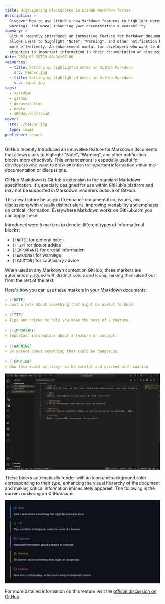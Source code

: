 ```yaml
---
title: Highlighting blockquotes in GitHub Markdown format
description: >-
  Discover how to use GitHub's new Markdown features to highlight notes,
  warnings, and more, enhancing your documentation's readability.
summary: >-
  GitHub recently introduced an innovative feature for Markdown documents that
  allows users to highlight "Note", "Warning", and other notification blocks
  more effectively. An enhancement useful for developers who want to draw
  attention to important information in their documentation or discussions.
date: 2024-03-25T20:48:04+07:00
resources:
  - title: Setting up highlighted notes in GitHub Markdown
    src: header.jpg
  - title: Setting up highlighted notes in GitHub Markdown
    src: input.jpg
tags:
  - markdown
  - github
  - documentation
  - howto
  - 100daystooffload
cover:
  src: ./header.jpg
  type: image
publisher: rework
---
```


GitHub recently introduced an innovative feature for Markdown documents that allows users to highlight "Note", "Warning", and other notification blocks more effectively. This enhancement is especially useful for developers who want to draw attention to important information within their documentation or discussions.

GitHub Markdown is GitHub's extension to the standard Markdown specification. It's specially designed for use within GitHub's platform and may not be supported in Markdown renderers outside of GitHub.

This new feature helps you to enhance documentation, issues, and discussions with visually distinct alerts, improving readability and emphasis on critical information. Everywhere Markdown works on GitHub.com you can apply these.

Introduced were 5 markers to denote different types of informational blocks:

* `[!NOTE]` for general notes
* `[!TIP]` for tips or advice
* `[!IMPORTANT]` for crucial information
* `[!WARNING]` for warnings
* `[!CAUTION]` for cautionary advice

When used in any Markdown context on GitHub, these markers are automatically styled with distinct colors and icons, making them stand out from the rest of the text.

Here's how you can use these markers in your Markdown documents:

```markdown
> [!NOTE]
> Just a note about something that might be useful to know.

> [!TIP]
> Tips and tricks to help you make the most of a feature.

> [!IMPORTANT]
> Important information about a feature or concept.

> [!WARNING]
> Be warned about something that could be dangerous.

> [!CAUTION]
> Now this could be risky, so be careful and proceed with caution.
```

![](input.jpg)

These blocks automatically render with an icon and background color corresponding to their type, enhancing the visual hierarchy of the document and making critical information immediately apparent. The following is the current rendering on GitHub.com:

![](header.jpg)

For more detailed information on this feature visit the [official discussion on GitHub](https://github.com/orgs/community/discussions/16925).
